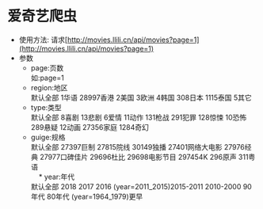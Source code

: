 ﻿# 爱奇艺爬虫
* 使用方法:
请求[http://movies.llili.cn/api/movies?page=1](http://movies.llili.cn/api/movies?page=1)
* 参数
    *  page:页数 <br>如:page=1
    *  region:地区 <br>默认全部 1华语 28997香港 2美国 3欧洲 4韩国 308日本 1115泰国 5其它
    *  type:类型 <br>默认全部 8喜剧 13悲剧 6爱情 11动作 131枪战 291犯罪 128惊悚 10恐怖 289悬疑 12动画 27356家庭 1284奇幻
    *  guige:规格 <br>默认全部 27397巨制 27815院线 30149独播 27401网络大电影 27976经典 27977口碑佳片 29696杜比 29698电影节目 297454K 296原声 311粤语<br>
     *  year:年代 <br>默认全部 2018 2017 2016 (year=2011_2015)2015-2011 2010-2000 90年代 80年代 (year=1964_1979)更早
